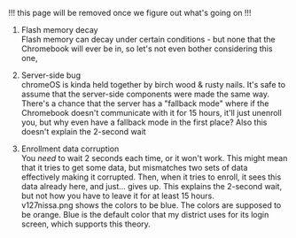 !!! this page will be removed once we figure out what's going on !!!

1. Flash memory decay\
Flash memory can decay under certain conditions - but none that the Chromebook will ever be in, so let's not even bother considering this one,

2. Server-side bug\
chromeOS is kinda held together by birch wood & rusty nails. It's safe to assume that the server-side components were made the same way. There's a chance that the server has a "fallback mode" where if the Chromebook doesn't communicate with it for 15 hours, it'll just unenroll you, but why even have a fallback mode in the first place?
Also this doesn't explain the 2-second wait

4. Enrollment data corruption\
You *need* to wait 2 seconds each time, or it won't work. This might mean that it tries to get some data, but mismatches two sets of data effectively making it corrupted. Then, when it tries to enroll, it sees this data already here, and just... gives up. This explains the 2-second wait, but not how you have to leave it for at least 15 hours.\
v127nissa.png shows the colors to be blue. The colors are supposed to be orange. Blue is the default color that my district uses for its login screen, which supports this theory.
